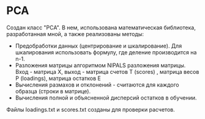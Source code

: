# PCA
Создан класс "PCA".
В нем, использована математическая библиотека, разработанная мной, а также реализованы методы:

  * Предобработки данных (центрирование и шкалирование). Для шкалирования использовать формулу, где деление производится на n-1.
  * Разложения матрицы алгоритмом NIPALS разложения матрицы. Вход - матрица X, выход - матрица счетов T (scores) , матрица весов P (loadings), матрица остатков E
  * Вычисления размахов и отклонений - считаются для каждого образца (строки в матрице).
  * Вычисления полной и объясненной дисперсий остатков в обучении.
  
  Файлы loadings.txt и scores.txt созданы для проверки расчетов.
